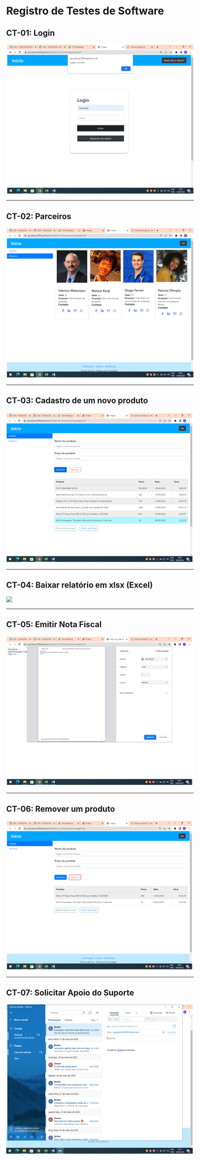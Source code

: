 # Registro de Testes de Software

## CT-01: Login

<img src="img/Registro-de-testes-de-software/Login.png">

---
## CT-02: Parceiros
<img src="img/Registro-de-testes-de-software/Parceiros.png">

---
## CT-03: Cadastro de um novo produto
<img src="img/Registro-de-testes-de-software/Cadastro_de_produto.png">

---
## CT-04: Baixar relatório em xlsx (Excel)
<img src="img/Registro-de-testes-de-software/Relatório.png">

---
## CT-05: Emitir Nota Fiscal
<img src="img/Registro-de-testes-de-software/Nota_fiscal.png">

---
## CT-06: Remover um produto
<img src="img/Registro-de-testes-de-software/Remover_produto.png">

---
## CT-07: Solicitar Apoio do Suporte
<img src="img/Registro-de-testes-de-software/Suporte.png">